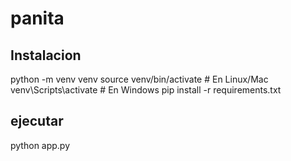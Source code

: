 # panita

## Instalacion
python -m venv venv
source venv/bin/activate  # En Linux/Mac
venv\Scripts\activate     # En Windows
pip install -r requirements.txt



## ejecutar
python app.py

